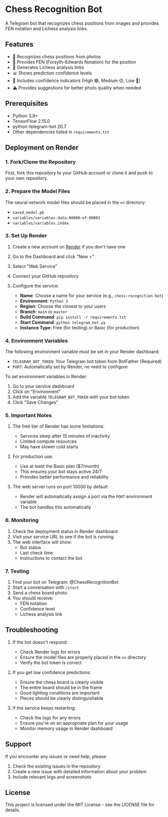 # Chess Recognition Bot

A Telegram bot that recognizes chess positions from images and provides FEN notation and Lichess analysis links.

## Features

- 🎯 Recognizes chess positions from photos
- 📝 Provides FEN (Forsyth–Edwards Notation) for the position
- 🔗 Generates Lichess analysis links
- 📊 Shows prediction confidence levels
- 🚦 Includes confidence indicators (High 🟢, Medium 🟡, Low 🔴)
- ⚠️ Provides suggestions for better photo quality when needed

## Prerequisites

- Python 3.9+
- TensorFlow 2.15.0
- python-telegram-bot 20.7
- Other dependencies listed in `requirements.txt`

## Deployment on Render

### 1. Fork/Clone the Repository

First, fork this repository to your GitHub account or clone it and push to your own repository.

### 2. Prepare the Model Files

The neural network model files should be placed in the `nn` directory:
- `saved_model.pb`
- `variables/variables.data-00000-of-00001`
- `variables/variables.index`

### 3. Set Up Render

1. Create a new account on [Render](https://render.com) if you don't have one
2. Go to the Dashboard and click "New +"
3. Select "Web Service"
4. Connect your GitHub repository
5. Configure the service:

   - **Name**: Choose a name for your service (e.g., `chess-recognition-bot`)
   - **Environment**: `Python 3`
   - **Region**: Choose the closest to your users
   - **Branch**: `main` or `master`
   - **Build Command**: `pip install -r requirements.txt`
   - **Start Command**: `python telegram_bot.py`
   - **Instance Type**: Free (for testing) or Basic (for production)

### 4. Environment Variables

The following environment variable must be set in your Render dashboard:

- `TELEGRAM_BOT_TOKEN`: Your Telegram bot token from BotFather (Required)
- `PORT`: Automatically set by Render, no need to configure

To set environment variables in Render:
1. Go to your service dashboard
2. Click on "Environment"
3. Add the variable `TELEGRAM_BOT_TOKEN` with your bot token
4. Click "Save Changes"

### 5. Important Notes

1. The free tier of Render has some limitations:
   - Services sleep after 15 minutes of inactivity
   - Limited compute resources
   - May have slower cold starts

2. For production use:
   - Use at least the Basic plan ($7/month)
   - This ensures your bot stays active 24/7
   - Provides better performance and reliability

3. The web server runs on port 10000 by default
   - Render will automatically assign a port via the `PORT` environment variable
   - The bot handles this automatically

### 6. Monitoring

1. Check the deployment status in Render dashboard
2. Visit your service URL to see if the bot is running
3. The web interface will show:
   - Bot status
   - Last check time
   - Instructions to contact the bot

### 7. Testing

1. Find your bot on Telegram: @ChessRecognitionBot
2. Start a conversation with `/start`
3. Send a chess board photo
4. You should receive:
   - FEN notation
   - Confidence level
   - Lichess analysis link

## Troubleshooting

1. If the bot doesn't respond:
   - Check Render logs for errors
   - Ensure the model files are properly placed in the `nn` directory
   - Verify the bot token is correct

2. If you get low confidence predictions:
   - Ensure the chess board is clearly visible
   - The entire board should be in the frame
   - Good lighting conditions are important
   - Pieces should be clearly distinguishable

3. If the service keeps restarting:
   - Check the logs for any errors
   - Ensure you're on an appropriate plan for your usage
   - Monitor memory usage in Render dashboard

## Support

If you encounter any issues or need help, please:
1. Check the existing issues in the repository
2. Create a new issue with detailed information about your problem
3. Include relevant logs and screenshots

## License

This project is licensed under the MIT License - see the LICENSE file for details.
